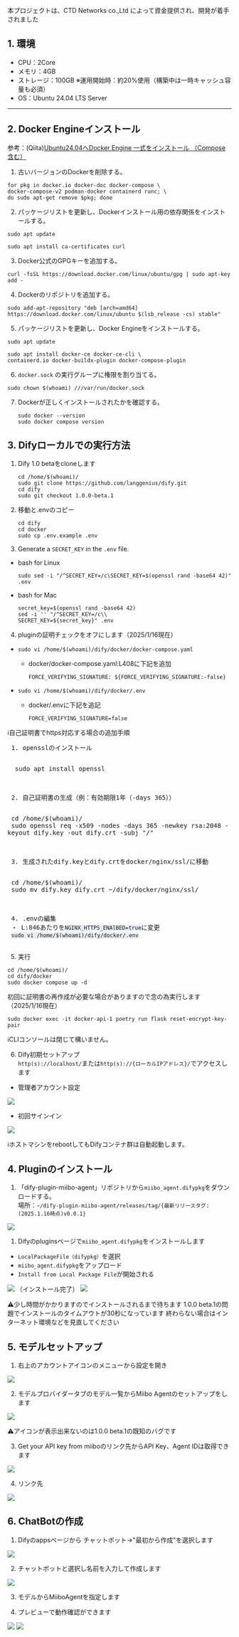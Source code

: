 <p class=info>
本プロジェクトは、CTD Networks co.,Ltd によって資金提供され、開発が着手されました
</p>

## 1. 環境
 - CPU：2Core
 - メモリ：4GB
 - ストレージ：100GB ※運用開始時：約20%使用（構築中は一時キャッシュ容量も必須）
 - OS：Ubuntu 24.04 LTS Server
---

## 2. Docker Engineインストール

参考：(Qiita)[Ubuntu24.04へDocker Engine 一式をインストール （Compose含む）](https://qiita.com/kujiraza/items/00b9066c49ddfc718fd6)
1. 古いバージョンのDockerを削除する。
```
for pkg in docker.io docker-doc docker-compose \
docker-compose-v2 podman-docker containerd runc; \
do sudo apt-get remove $pkg; done
```

2. パッケージリストを更新し、Dockerインストール用の依存関係をインストールする。
```
sudo apt update
```
```
sudo apt install ca-certificates curl
```

3. Docker公式のGPGキーを追加する。
```
curl -fsSL https://download.docker.com/linux/ubuntu/gpg | sudo apt-key add -
```

4. Dockerのリポジトリを追加する。
```
sudo add-apt-repository "deb [arch=amd64] https://download.docker.com/linux/ubuntu $(lsb_release -cs) stable"
```

5. パッケージリストを更新し、Docker Engineをインストールする。
```
sudo apt update
```
```
sudo apt install docker-ce docker-ce-cli \
containerd.io docker-buildx-plugin docker-compose-plugin
```

6. `docker.sock` の実行グループに権限を割り当てる。
```
sudo chown $(whoami) ///var/run/docker.sock
```

7. Dockerが正しくインストールされたかを確認する。
    ```
    sudo docker --version
    sudo docker compose version
    ```


## 3. Difyローカルでの実行方法

1. Dify 1.0 betaをcloneします

    ```
    cd /home/$(whoami)/
    sudo git clone https://github.com/langgenius/dify.git
    cd dify
    sudo git checkout 1.0.0-beta.1
    ```
2. 移動と.envのコピー

    ```
    cd dify
    cd docker
    sudo cp .env.example .env
    ```
3. Generate a `SECRET_KEY` in the `.env` file.

 - bash for Linux
   ```
   sudo sed -i "/^SECRET_KEY=/c\SECRET_KEY=$(openssl rand -base64 42)" .env
   ```
 
 - bash for Mac
   ```
   secret_key=$(openssl rand -base64 42)
   sed -i '' "/^SECRET_KEY=/c\\
   SECRET_KEY=${secret_key}" .env
   ```

4. pluginの証明チェックをオフにします（2025/1/16現在）
 - ```sudo vi /home/$(whoami)/dify/docker/docker-compose.yaml``` 
    - docker/docker-compose.yaml:L408に下記を追加

      ```
      FORCE_VERIFYING_SIGNATURE: ${FORCE_VERIFYING_SIGNATURE:-false}
      ```

 - ```sudo vi /home/$(whoami)/dify/docker/.env```
    - docker/.envに下記を追記

      ```
      FORCE_VERIFYING_SIGNATURE=false
      ```
 
 <div class=info>
 ℹ️自己証明書でhttps対応する場合の追加手順
 <pre>
 1. opensslのインストール
 <pre>
  sudo apt install openssl
 </pre>
 2. 自己証明書の生成（例：有効期限1年（-days 365））
 <pre style="white-space: pre-wrap;">
 cd /home/$(whoami)/
 sudo openssl req -x509 -nodes -days 365 -newkey rsa:2048 -keyout dify.key -out dify.crt -subj "/"
 </pre>
 3. 生成されたdify.keyとdify.crtをdocker/nginx/ssl/に移動
 <pre>
 cd /home/$(whoami)/
 sudo mv dify.key dify.crt ~/dify/docker/nginx/ssl/
 </pre>
 4. .envの編集
 ・ L:846あたりを<code style="background-color: #e7edf3;">NGINX_HTTPS_ENAlBED=true</code>に変更
 <code style="background-color: #e7edf3;">sudo vi /home/$(whoami)/dify/docker/.env</code>
 </pre>
 </div>

5. 実行

 ```
 cd /home/$(whoami)/
 cd dify/docker
 sudo docker compose up -d
 ```

 初回に証明書の再作成が必要な場合がありますので念の為実行します（2025/1/16現在）

 ```
 sudo docker exec -it docker-api-1 poetry run flask reset-encrypt-key-pair
 ```

 <p class=info>
 ℹ️CLIコンソールは閉じて構いません。
 </p>
 

6. Dify初期セットアップ  
 ```http(s)://localhost/```または```http(s)://{ローカルIPアドレス}/```でアクセスします
 - 管理者アカウント設定
  <img src="./images/install.png">

 - 初回サインイン
 <img src="./images/signin.png">

<div style="page-break-before:always"></div>

 <p class=info>
 ℹ️ホストマシンをrebootしてもDifyコンテナ群は自動起動します。
 </p>


## 4. Pluginのインストール

1. 「dify-plugin-miibo-agent」リポジトリから```miibo_agent.difypkg```をダウンロードする。  
  場所：```~/dify-plugin-miibo-agent/releases/tag/{最新リリースタグ:(2025.1.16時点)v0.0.1}```
<img src="./images/download.png">

1. Difyのpluginsページで```miibo_agent.difypkg```をインストールします
 - ```LocalPackageFile（difypkg）```を選択
 - ```miibo_agent.difypkg```をアップロード
 - ```Install from Local Package File```が開始される
<image src="./images/plugin_install.png" />
（インストール完了）
<img src="./images/plugin_installed.png">

 <p class=warn>
 ⚠️少し時間がかかりますのでインストールされるまで待ちます  
 1.0.0 beta.1の問題でインストールのタイムアウトが30秒になっています  
 終わらない場合はインターネット環境などを見直してください
 </p>


## 5. モデルセットアップ
1. 右上のアカウントアイコンのメニューから設定を開き
 <img src="./images/settings.png" />

2. モデルプロバイダータブのモデル一覧からMiibo Agentのセットアップをします
 <img src="./images/model_providers.png">
 <p class=warn>
 ⚠️アイコンが表示出来ないのは1.0.0 beta.1の既知のバグです
 </p>

3. Get your API key from miiboのリンク先からAPI Key、Agent IDは取得できます
 <img src="./images/model_setup.png" />

4. リンク先
 <img src="./images/apikey.png" />


## 6. ChatBotの作成
1. Difyのappsページから チャットボット->"最初から作成"を選択します
 <img src="./images/create_chatbot.png" />

2. チャットボットと選択し名前を入力して作成します
 <img src="./images/chatbot.png" />
 
3. モデルからMiiboAgentを指定します

4. プレビューで動作確認ができます
<img src="./images/preview_codeblock.png">
<img src="./images/dify_miibo_response.png">
